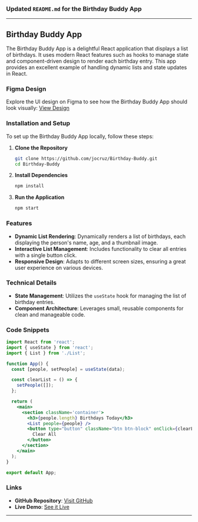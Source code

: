 ### Updated `README.md` for the Birthday Buddy App

---

## Birthday Buddy App

The Birthday Buddy App is a delightful React application that displays a list of birthdays. It uses modern React features such as hooks to manage state and component-driven design to render each birthday entry. This app provides an excellent example of handling dynamic lists and state updates in React.

### Figma Design

Explore the UI design on Figma to see how the Birthday Buddy App should look visually:
[View Design](https://www.figma.com/file/e2vsLe9DMnXZIygNHkwGL1/Birthday-buddy?node-id=0%3A1&t=AGNWdO5QQGOoNCfD-1)

### Installation and Setup

To set up the Birthday Buddy App locally, follow these steps:

1. **Clone the Repository**
   ```bash
   git clone https://github.com/jocruz/Birthday-Buddy.git
   cd Birthday-Buddy
   ```

2. **Install Dependencies**
   ```bash
   npm install
   ```

3. **Run the Application**
   ```bash
   npm start
   ```

### Features

- **Dynamic List Rendering**: Dynamically renders a list of birthdays, each displaying the person's name, age, and a thumbnail image.
- **Interactive List Management**: Includes functionality to clear all entries with a single button click.
- **Responsive Design**: Adapts to different screen sizes, ensuring a great user experience on various devices.

### Technical Details

- **State Management**: Utilizes the `useState` hook for managing the list of birthday entries.
- **Component Architecture**: Leverages small, reusable components for clean and manageable code.

### Code Snippets

```jsx
import React from 'react';
import { useState } from 'react';
import { List } from './List';

function App() {
  const [people, setPeople] = useState(data);

  const clearList = () => {
    setPeople([]);
  };

  return (
    <main>
      <section className='container'>
        <h3>{people.length} Birthdays Today</h3>
        <List people={people} />
        <button type="button" className="btn btn-block" onClick={clearList}>
          Clear All
        </button>
      </section>
    </main>
  );
}

export default App;
```

### Links

- **GitHub Repository**: [Visit GitHub](https://github.com/jocruz/Birthday-Buddy)
- **Live Demo**: [See it Live]([https://birthday-buddy-demo.netlify.app/](https://rad-gecko-e00942.netlify.app/))

---
